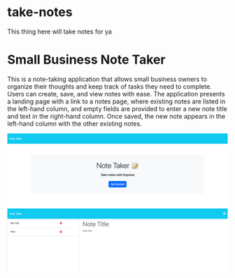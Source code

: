 # take-notes
This thing here will take notes for ya

<h1>Small Business Note Taker</h1>
<p>This is a note-taking application that allows small business owners to organize their thoughts and keep track of tasks they need to complete. Users can create, save, and view notes with ease. The application presents a landing page with a link to a notes page, where existing notes are listed in the left-hand column, and empty fields are provided to enter a new note title and text in the right-hand column. Once saved, the new note appears in the left-hand column with the other existing notes.</p>

![Screenshot](./images/calm-sands-79129.herokuapp.com_.png)
![Screenshot](./images/calm-sands-79129.herokuapp.com_notes.png)